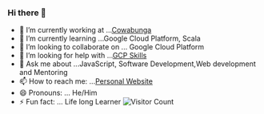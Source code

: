 ### Hi there 👋

- 🔭 I’m currently working at ...[Cowabunga](https://www.cowabunga.co.za)
- 🌱 I’m currently learning ...Google Cloud Platform, Scala
- 👯 I’m looking to collaborate on ... Google Cloud Platform
- 🤔 I’m looking for help with ...[GCP Skills](https://google.qwiklabs.com/public_profiles/e60a2f26-47dc-4d7c-a7d0-c4e21280e498)
- 💬 Ask me about ...JavaScript, Software Development,Web development and Mentoring
- 📫 How to reach me: ...[Personal Website](https://www.sibabalweqamata.co.za)
- 😄 Pronouns: ... He/Him
- ⚡ Fun fact: ... Life long Learner
![Visitor Count](https://profile-counter.glitch.me/{sibabalwe-qamata}/count.svg)
